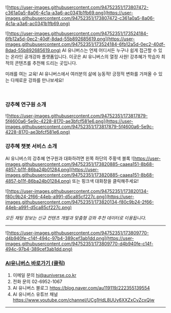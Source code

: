 ![https://user-images.githubusercontent.com/94752351/173807472-c361a0a5-8a06-4c1a-a3a6-ac0341b1fb69.png](https://user-images.githubusercontent.com/94752351/173807472-c361a0a5-8a06-4c1a-a3a6-ac0341b1fb69.png) 


![https://user-images.githubusercontent.com/94752351/173524184-6fb12a5d-0ec2-40df-8dad-55b892685619.png](https://user-images.githubusercontent.com/94752351/173524184-6fb12a5d-0ec2-40df-8dad-55b892685619.png) AI 유니버스는 언제 어디서든 누구나 쉽게 접근할 수 있는 온라인 공개강좌 플랫폼입니다. 이곳은 AI 유니버스의 열정 사원! 강추혜가 학습자 최적의 콘텐츠를 추천해 드리는 곳입니다.

미래를 여는 교육! AI 유니버스에서 여러분의 삶에 능동적! 긍정적 변화를 가져올 수 있는 다채로운 강좌를 만나보세요!


<br>


### 강추혜 연구원 소개
![https://user-images.githubusercontent.com/94752351/173817879-5f4600a6-5e9c-4228-8170-ae3bfcf581e6.png](https://user-images.githubusercontent.com/94752351/173817879-5f4600a6-5e9c-4228-8170-ae3bfcf581e6.png) 

### 강추혜 챗봇 서비스 소개

AI 유니버스의 강추혜 연구원과 대화하려면 왼쪽 하단의 주황색 블록 ![https://user-images.githubusercontent.com/94752351/173820885-caaea151-8b68-4857-b11f-86ba24b01284.png](https://user-images.githubusercontent.com/94752351/173820885-caaea151-8b68-4857-b11f-86ba24b01284.png) 또는 핑크색 대화창을 클릭해주세요! 

![https://user-images.githubusercontent.com/94752351/173820134-f80c9b24-2f66-44eb-a991-d5ca85cf227c.png](https://user-images.githubusercontent.com/94752351/173820134-f80c9b24-2f66-44eb-a991-d5ca85cf227c.png) 

*모든 채팅 정보는 신규 컨텐츠 개발과 맞춤형 강좌 추천 데이터로 이용됩니다.*

___

![https://user-images.githubusercontent.com/94752351/173809770-d4b940fe-c14f-494c-97b4-389cef3ab1dd.png](https://user-images.githubusercontent.com/94752351/173809770-d4b940fe-c14f-494c-97b4-389cef3ab1dd.png) 
### [AI유니버스 바로가기 (클릭) ](http://www.aiuniverse.co.kr)

1. 이메일 문의 hj@auniverse.co.kr
2. 전화 문의 02-6952-1067
3. AI 유니버스 블로그 https://blog.naver.com/au119119/222355139554
4. AI 유니버스 유튜브 채널 https://www.youtube.com/channel/UCg1HdL8UUy6XXZxCvZcxQjw
___

